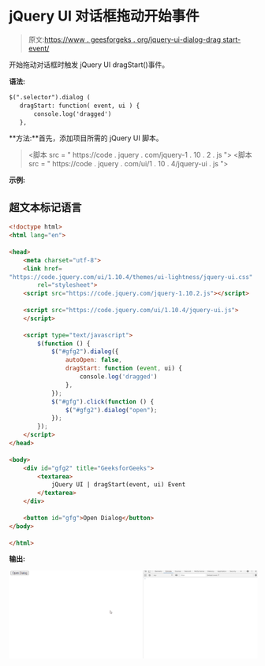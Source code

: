 # jQuery UI 对话框拖动开始事件

> 原文:[https://www . geesforgeks . org/jquery-ui-dialog-drag start-event/](https://www.geeksforgeeks.org/jquery-ui-dialog-dragstart-event/)

开始拖动对话框时触发 jQuery UI dragStart()事件。

**语法:**

```html
$(".selector").dialog (
   dragStart: function( event, ui ) {
       console.log('dragged')
   },
```

**方法:**首先，添加项目所需的 jQuery UI 脚本。

> <link href="“https://code.jquery.com/ui/1.10.4/themes/ui-lightness/jquery-ui.css”" rel="“stylesheet”">
> <脚本 src = " https://code . jquery . com/jquery-1 . 10 . 2 . js "></脚本>
> <脚本 src = " https://code . jquery . com/ui/1 . 10 . 4/jquery-ui . js "></脚本>

**示例:**

## 超文本标记语言

```html
<!doctype html>
<html lang="en">

<head>
    <meta charset="utf-8">
    <link href=
"https://code.jquery.com/ui/1.10.4/themes/ui-lightness/jquery-ui.css"
        rel="stylesheet">
    <script src="https://code.jquery.com/jquery-1.10.2.js"></script>

    <script src="https://code.jquery.com/ui/1.10.4/jquery-ui.js">
    </script>

    <script type="text/javascript">
        $(function () {
            $("#gfg2").dialog({
                autoOpen: false,
                dragStart: function (event, ui) {
                    console.log('dragged')
                },
            });
            $("#gfg").click(function () {
                $("#gfg2").dialog("open");
            });
        });
    </script>
</head>

<body>
    <div id="gfg2" title="GeeksforGeeks">
        <textarea>
            jQuery UI | dragStart(event, ui) Event
        </textarea>
    </div>

    <button id="gfg">Open Dialog</button>
</body>

</html>
```

**输出:**

![](img/a1dca9d900aac988f10559cb0865905f.png)